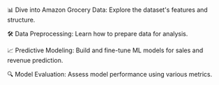 
📊 Dive into Amazon Grocery Data: Explore the dataset's features and structure. 

🛠️ Data Preprocessing: Learn how to prepare data for analysis.

📈 Predictive Modeling: Build and fine-tune ML models for sales and revenue prediction.

🔍 Model Evaluation: Assess model performance using various metrics.

